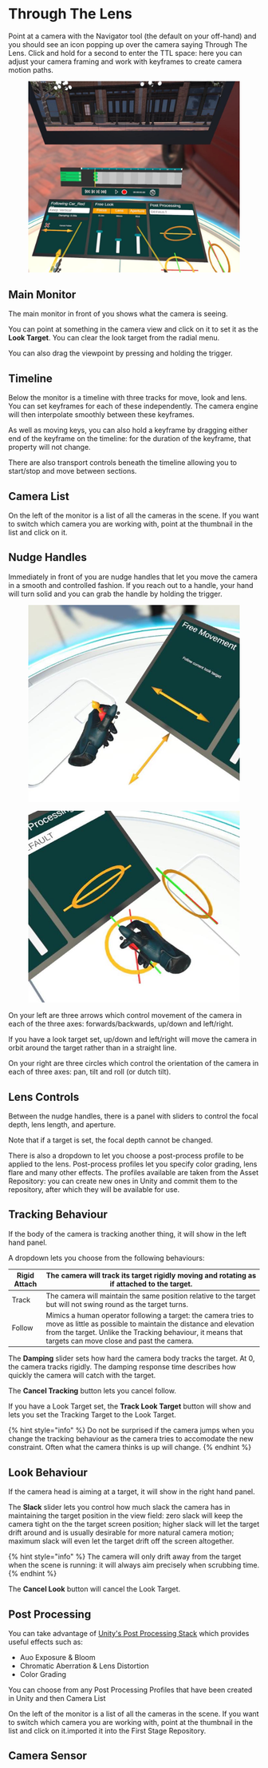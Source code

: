 # Through The Lens

Point at a camera with the Navigator tool (the default on your off-hand) and you should see an icon popping up over the camera saying Through The Lens. Click and hold for a second to enter the TTL space: here you can adjust your camera framing and work with keyframes to create camera motion paths.

<figure><img src="../.gitbook/assets/Follow Test 2023-02-26 21-31-22.jpg" alt=""><figcaption></figcaption></figure>

## Main Monitor <a href="#_q8gqm9f9bxes" id="_q8gqm9f9bxes"></a>

The main monitor in front of you shows what the camera is seeing.

You can point at something in the camera view and click on it to set it as the **Look Target**. You can clear the look target from the radial menu.

You can also drag the viewpoint by pressing and holding the trigger.

## Timeline <a href="#_r2kuqu3u2p3u" id="_r2kuqu3u2p3u"></a>

Below the monitor is a timeline with three tracks for move, look and lens. You can set keyframes for each of these independently. The camera engine will then interpolate smoothly between these keyframes.

As well as moving keys, you can also hold a keyframe by dragging either end of the keyframe on the timeline: for the duration of the keyframe, that property will not change.

There are also transport controls beneath the timeline allowing you to start/stop and move between sections.

## Camera List <a href="#_cx5ivobs21cd" id="_cx5ivobs21cd"></a>

On the left of the monitor is a list of all the cameras in the scene. If you want to switch which camera you are working with, point at the thumbnail in the list and click on it.

## Nudge Handles <a href="#_d28o6ft5l27i" id="_d28o6ft5l27i"></a>

Immediately in front of you are nudge handles that let you move the camera in a smooth and controlled fashion. If you reach out to a handle, your hand will turn solid and you can grab the handle by holding the trigger.

<div>

<figure><img src="../.gitbook/assets/DUMMY 2023-02-26 20-16-12.jpg" alt=""><figcaption></figcaption></figure>

 

<figure><img src="../.gitbook/assets/DUMMY 2023-02-26 20-16-18.jpg" alt=""><figcaption></figcaption></figure>

</div>

On your left are three arrows which control movement of the camera in each of the three axes: forwards/backwards, up/down and left/right.

If you have a look target set, up/down and left/right will move the camera in orbit around the target rather than in a straight line.

On your right are three circles which control the orientation of the camera in each of three axes: pan, tilt and roll (or dutch tilt).

## Lens Controls <a href="#_uifgw1dilbru" id="_uifgw1dilbru"></a>

Between the nudge handles, there is a panel with sliders to control the focal depth, lens length, and aperture.

Note that if a target is set, the focal depth cannot be changed.

There is also a dropdown to let you choose a post-process profile to be applied to the lens. Post-process profiles let you specify color grading, lens flare and many other effects. The profiles available are taken from the Asset Repository: you can create new ones in Unity and commit them to the repository, after which they will be available for use.

## Tracking Behaviour <a href="#_6i1r38f850fm" id="_6i1r38f850fm"></a>

If the body of the camera is tracking another thing, it will show in the left hand panel.&#x20;

A dropdown lets you choose from the following behaviours:

| Rigid Attach | The camera will track its target rigidly moving and rotating as if attached to the target.                                                                                                                                                   |
| ------------ | -------------------------------------------------------------------------------------------------------------------------------------------------------------------------------------------------------------------------------------------- |
| Track        | The camera will maintain the same position relative to the target but will not swing round as the target turns.                                                                                                                              |
| Follow       | Mimics a human operator following a target: the camera tries to move as little as possible to maintain the distance and elevation from the target. Unlike the Tracking behaviour, it means that targets can move close and past the camera.  |

The **Damping** slider sets how hard the camera body tracks the target. At 0, the camera tracks rigidly. The damping response time describes how quickly the camera will catch with the target.

The **Cancel Tracking** button lets you cancel follow.

If you have a Look Target set, the **Track Look Target** button will show and lets you set the Tracking Target to the Look Target.

{% hint style="info" %}
Do not be surprised if the camera jumps when you change the tracking behaviour as the camera tries to accomodate the new constraint. Often what the camera thinks is up will change.
{% endhint %}

## Look Behaviour

If the camera head is aiming at a target, it will show in the right hand panel.

The **Slack** slider lets you control how much slack the camera has in maintaining the target position in the view field: zero slack will keep the camera tight on the the target screen position; higher slack will let the target drift around and is usually desirable for more natural camera motion; maximum slack will even let the target drift off the screen altogether.

{% hint style="info" %}
The camera will only drift away from the target when the scene is running: it will always aim precisely when scrubbing time.
{% endhint %}

The **Cancel Look** button will cancel the Look Target.

## Post Processing

You can take advantage of [Unity's Post Processing Stack](https://docs.unity3d.com/Packages/com.unity.postprocessing@3.2/manual/index.html) which provides useful effects such as:

* Auo Exposure & Bloom
* Chromatic Aberration & Lens Distortion
* Color Grading

You can choose from any Post Processing Profiles that have been created in Unity and then Camera List

On the left of the monitor is a list of all the cameras in the scene. If you want to switch which camera you are working with, point at the thumbnail in the list and click on it.imported it into the First Stage Repository.

## Camera Sensor


